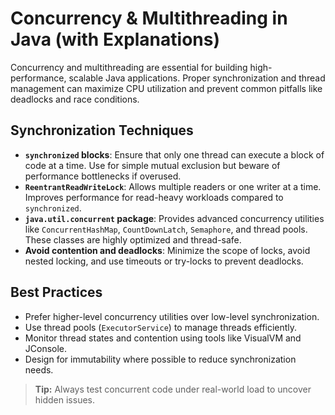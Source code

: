 # Concurrency & Multithreading in Java (with Explanations)

Concurrency and multithreading are essential for building high-performance, scalable Java applications. Proper synchronization and thread management can maximize CPU utilization and prevent common pitfalls like deadlocks and race conditions.

## Synchronization Techniques

- **`synchronized` blocks**: Ensure that only one thread can execute a block of code at a time. Use for simple mutual exclusion but beware of performance bottlenecks if overused.
- **`ReentrantReadWriteLock`**: Allows multiple readers or one writer at a time. Improves performance for read-heavy workloads compared to `synchronized`.
- **`java.util.concurrent` package**: Provides advanced concurrency utilities like `ConcurrentHashMap`, `CountDownLatch`, `Semaphore`, and thread pools. These classes are highly optimized and thread-safe.
- **Avoid contention and deadlocks**: Minimize the scope of locks, avoid nested locking, and use timeouts or try-locks to prevent deadlocks.

## Best Practices
- Prefer higher-level concurrency utilities over low-level synchronization.
- Use thread pools (`ExecutorService`) to manage threads efficiently.
- Monitor thread states and contention using tools like VisualVM and JConsole.
- Design for immutability where possible to reduce synchronization needs.

> **Tip:** Always test concurrent code under real-world load to uncover hidden issues.
